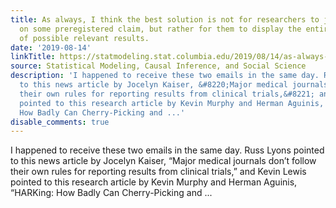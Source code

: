 ```yaml
---
title: As always, I think the best solution is not for researchers to just report
  on some preregistered claim, but rather for them to display the entire multiverse
  of possible relevant results.
date: '2019-08-14'
linkTitle: https://statmodeling.stat.columbia.edu/2019/08/14/as-always-i-think-the-best-solution-is-not-for-researchers-to-just-report-on-some-preregistered-claim-but-rather-for-them-to-display-the-entire-multiverse-of-possible-relevant-results/
source: Statistical Modeling, Causal Inference, and Social Science
description: 'I happened to receive these two emails in the same day. Russ Lyons pointed
  to this news article by Jocelyn Kaiser, &#8220;Major medical journals don’t follow
  their own rules for reporting results from clinical trials,&#8221; and Kevin Lewis
  pointed to this research article by Kevin Murphy and Herman Aguinis, &#8220;HARKing:
  How Badly Can Cherry-Picking and ...'
disable_comments: true
---
```

I happened to receive these two emails in the same day. Russ Lyons pointed to this news article by Jocelyn Kaiser, &#8220;Major medical journals don’t follow their own rules for reporting results from clinical trials,&#8221; and Kevin Lewis pointed to this research article by Kevin Murphy and Herman Aguinis, &#8220;HARKing: How Badly Can Cherry-Picking and ...
